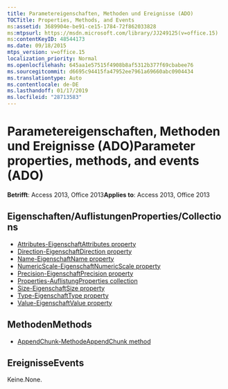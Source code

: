 ```yaml
---
title: Parametereigenschaften, Methoden und Ereignisse (ADO)
TOCTitle: Properties, Methods, and Events
ms:assetid: 3689904e-be91-ce15-1784-72f862033828
ms:mtpsurl: https://msdn.microsoft.com/library/JJ249125(v=office.15)
ms:contentKeyID: 48544173
ms.date: 09/18/2015
mtps_version: v=office.15
localization_priority: Normal
ms.openlocfilehash: 645aa1e57515f4908b8af5312b377f69cbabee76
ms.sourcegitcommit: d6695c94415fa47952ee7961a69660abc0904434
ms.translationtype: Auto
ms.contentlocale: de-DE
ms.lasthandoff: 01/17/2019
ms.locfileid: "28713583"
---
```

# <a name="parameter-properties-methods-and-events-ado"></a><span data-ttu-id="b554b-102">Parametereigenschaften, Methoden und Ereignisse (ADO)</span><span class="sxs-lookup"><span data-stu-id="b554b-102">Parameter properties, methods, and events (ADO)</span></span>

<span data-ttu-id="b554b-103">**Betrifft**: Access 2013, Office 2013</span><span class="sxs-lookup"><span data-stu-id="b554b-103">**Applies to**: Access 2013, Office 2013</span></span>

## <a name="propertiescollections"></a><span data-ttu-id="b554b-104">Eigenschaften/Auflistungen</span><span class="sxs-lookup"><span data-stu-id="b554b-104">Properties/Collections</span></span>

- [<span data-ttu-id="b554b-105">Attributes-Eigenschaft</span><span class="sxs-lookup"><span data-stu-id="b554b-105">Attributes property</span></span>](attributes-property-ado.md)
- [<span data-ttu-id="b554b-106">Direction-Eigenschaft</span><span class="sxs-lookup"><span data-stu-id="b554b-106">Direction property</span></span>](direction-property-ado.md)
- [<span data-ttu-id="b554b-107">Name-Eigenschaft</span><span class="sxs-lookup"><span data-stu-id="b554b-107">Name property</span></span>](name-property-ado.md)
- [<span data-ttu-id="b554b-108">NumericScale-Eigenschaft</span><span class="sxs-lookup"><span data-stu-id="b554b-108">NumericScale property</span></span>](numericscale-property-ado.md)
- [<span data-ttu-id="b554b-109">Precision-Eigenschaft</span><span class="sxs-lookup"><span data-stu-id="b554b-109">Precision property</span></span>](precision-property-ado.md)
- [<span data-ttu-id="b554b-110">Properties-Auflistung</span><span class="sxs-lookup"><span data-stu-id="b554b-110">Properties collection</span></span>](properties-collection-ado.md)
- [<span data-ttu-id="b554b-111">Size-Eigenschaft</span><span class="sxs-lookup"><span data-stu-id="b554b-111">Size property</span></span>](size-property-ado.md)
- [<span data-ttu-id="b554b-112">Type-Eigenschaft</span><span class="sxs-lookup"><span data-stu-id="b554b-112">Type property</span></span>](type-property-ado.md)
- [<span data-ttu-id="b554b-113">Value-Eigenschaft</span><span class="sxs-lookup"><span data-stu-id="b554b-113">Value property</span></span>](value-property-ado.md)


## <a name="methods"></a><span data-ttu-id="b554b-114">Methoden</span><span class="sxs-lookup"><span data-stu-id="b554b-114">Methods</span></span>

- [<span data-ttu-id="b554b-115">AppendChunk-Methode</span><span class="sxs-lookup"><span data-stu-id="b554b-115">AppendChunk method</span></span>](appendchunk-method-ado.md)

## <a name="events"></a><span data-ttu-id="b554b-116">Ereignisse</span><span class="sxs-lookup"><span data-stu-id="b554b-116">Events</span></span>

<span data-ttu-id="b554b-117">Keine.</span><span class="sxs-lookup"><span data-stu-id="b554b-117">None.</span></span>

